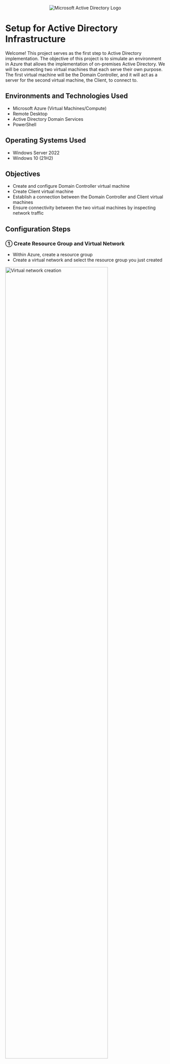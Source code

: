 <p align="center">
<img src="https://i.imgur.com/pU5A58S.png" alt="Microsoft Active Directory Logo"/>
</p>

<h1>Setup for Active Directory Infrastructure</h1>
Welcome!  This project serves as the first step to Active Directory implementation.  The objective of this project is to simulate an environment in Azure that allows the implementation of on-premises Active Directory.  We will be connecting two virtual machines that each serve their own purpose.  The first virtual machine will be the Domain Controller, and it will act as a server for the second virtual machine, the Client, to connect to.
<br />

<h2>Environments and Technologies Used</h2>

- Microsoft Azure (Virtual Machines/Compute)
- Remote Desktop
- Active Directory Domain Services
- PowerShell

<h2>Operating Systems Used </h2>

- Windows Server 2022
- Windows 10 (21H2)

<h2>Objectives</h2>

- Create and configure Domain Controller virtual machine
- Create Client virtual machine
- Establish a connection between the Domain Controller and Client virtual machines
- Ensure connectivity between the two virtual machines by inspecting network traffic

<h2>Configuration Steps</h2>

<h3>&#9312; Create Resource Group and Virtual Network</h3>
<p>

- Within Azure, create a resource group
- Create a virtual network and select the resource group you just created
<img src="https://i.imgur.com/dUowvkj.png" height="80%" width="80%" alt="Virtual network creation"/>
  
</p>

<h3>&#9313; Create Domain Controller</h3>

<p>

- Create a virtual machine and name it "DC-1"
- Under "Image", select Windows Server 2022 Datacenter: Azure Edition


- Under "Size", select option with at least 2 vcpus
- Choose and confirm "Username" and "Password" under "Administrator Account" section
- Confirm licensing
<img src="https://i.imgur.com/2yLaJgw.png" height="80%" width="80%" alt="VM licensing"/>

- Navigate to "Networking" tab
- Under "Virtual Network", select the virtual network you created in the previous step
<img src="https://i.imgur.com/GmLc5OP.png" height="80%" width="80%" alt="Virtual network selection"/>

- Review + create your VM

</p>
<br />
<h3>&#9314; Create Client VM</h3>

<p>

- Create a virtual machine and name it "Client-1"
- Under "Image", select Windows 10 Pro
<img src="https://i.imgur.com/IcWRnUO.png" height="80%" width="80%" alt="Client image"/>

- Under "Size", select option with at least 2 vcpus
- Choose and confirm "Username" and "Password" under "Administrator Account" section
- Confirm licensing
- Navigate to "Networking" tab
- Under "Virtual Network", select the same virtual network you did in the previous step
<img src="https://i.imgur.com/GmLc5OP.png" height="80%" width="80%" alt="Virtual network selection"/>

- Review + create your VM
  
</p>
<br />
<h3>&#9315; Set Domain Controller's Private IP Address to "Static"</h3>

<p>

- Navigate to your DC-1 VM in Azure
- Navigate to "Network Settings"
- Click on "Network Interface / IP configuration" box
<img src="https://i.imgur.com/doR4UIN.png" height="80%" width="80%" alt="NIC"/>

- Click on "ipconfig1"
- Under "Allocation", select "Static"
<img src="https://i.imgur.com/sAXIAEH.png" height="80%" width="80%" alt="NIC"/>

- Click "Save" and now your Domain Controller's private IP address will not change
  
</p>
<br />
<h3>&#9316; Connect to the Domain Controller with Remote Desktop</h3>

<p>

- Retrieve and copy public IP address of DC-1 VM
- Paste public IP address into "Computer" section of Remote Desktop and connect to the VM
- NOTE: If you don't see "Server Manager" application in your VM, it means you are either in the wrong VM or created the wrong type of VM
  
</p>
<br />
<h3>&#9317; Disable Firewalls in the Domain Controller</h3>

<p>

- Within the DC-1 VM, navigate to "Windows Defender FIrewall with Advanced Security"
<img src="https://i.imgur.com/3ZfNDpQ.png" height="80%" width="80%" alt="Firewall"/>

- Click "Windows Defender Firewall Properties"
- Turn off "Firewall State" in "Domain Profile", "Private Profile", and "Public Profile" tabs
<img src="https://i.imgur.com/ukzHtgz.png" height="80%" width="80%" alt="Firewall state"/>

- Click "Apply" and "Ok"
- NOTE: Typically you probably wouldn't disable firewall settings, but for the sake of this project, we will disable them to prevent any comoplications
  
</p>
<br />
<h3>&#9318; Connect Client VM to Domain Controller VM</h3>

<p>

- Retrieve DC-1 VM private IP address and copy it
- Navigate to Client-1 VM -> Network Settings -> click on "Network Interface / IP configuration" box
- On the left side of window, click on "DNS servers"
<img src="https://i.imgur.com/hRfjdJG.png" height="80%" width="80%" alt="DNS Servers Section"/>

- Under "DNS servers", select the "Custom" option and paste the DC-1 private IP address
<img src="https://i.imgur.com/1f4xTNN.png" height="80%" width="80%" alt="DNS custom server"/>

- Click "Save"
- Navigate to "Virtual Machines" in Azure
- Select "Client-1" box
- Click "Restart"
<img src="https://i.imgur.com/tfNOG5V.png" height="80%" width="80%" alt="Restart Client VM"/>
  
</p>
